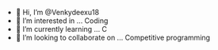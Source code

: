 - 👋 Hi, I’m @Venkydeexu18
- 👀 I’m interested in ... Coding
- 🌱 I’m currently learning ... C
- 💞️ I’m looking to collaborate on ... Competitive programming 
<!---
Venkydeexu18/Venkydeexu18 is a ✨ special ✨ repository because its `README.md` (this file) appears on your GitHub profile.
You can click the Preview link to take a look at your changes.
--->
